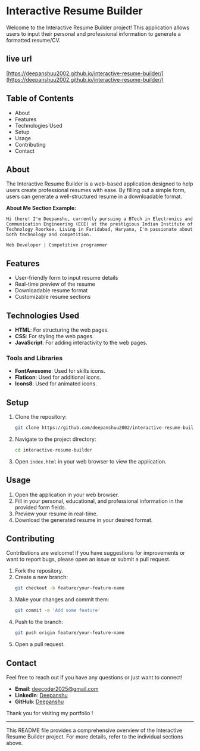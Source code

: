 # Interactive Resume Builder

Welcome to the Interactive Resume Builder project! This application allows users to input their personal and professional information to generate a formatted resume/CV.

## live url 
[https://deepanshuu2002.github.io/interactive-resume-builder/](https://deepanshuu2002.github.io/interactive-resume-builder/)

## Table of Contents

- About
- Features
- Technologies Used
- Setup
- Usage
- Contributing
- Contact

## About

The Interactive Resume Builder is a web-based application designed to help users create professional resumes with ease. By filling out a simple form, users can generate a well-structured resume in a downloadable format.

**About Me Section Example:**
```text
Hi there! I'm Deepanshu, currently pursuing a BTech in Electronics and Communication Engineering (ECE) at the prestigious Indian Institute of Technology Roorkee. Living in Faridabad, Haryana, I'm passionate about both technology and competition.

Web Developer | Competitive programmer
```

## Features

- User-friendly form to input resume details
- Real-time preview of the resume
- Downloadable resume format
- Customizable resume sections

## Technologies Used

- **HTML**: For structuring the web pages.
- **CSS**: For styling the web pages.
- **JavaScript**: For adding interactivity to the web pages.

### Tools and Libraries

- **FontAwesome**: Used for skills icons.
- **Flaticon**: Used for additional icons.
- **Icons8**: Used for animated icons.

## Setup

1. Clone the repository:
   ```bash
   git clone https://github.com/deepanshuu2002/interactive-resume-builder.git
   ```
2. Navigate to the project directory:
   ```bash
   cd interactive-resume-builder
   ```
3. Open `index.html` in your web browser to view the application.

## Usage

1. Open the application in your web browser.
2. Fill in your personal, educational, and professional information in the provided form fields.
3. Preview your resume in real-time.
4. Download the generated resume in your desired format.

## Contributing

Contributions are welcome! If you have suggestions for improvements or want to report bugs, please open an issue or submit a pull request.

1. Fork the repository.
2. Create a new branch:
   ```bash
   git checkout -b feature/your-feature-name
   ```
3. Make your changes and commit them:
   ```bash
   git commit -m 'Add some feature'
   ```
4. Push to the branch:
   ```bash
   git push origin feature/your-feature-name
   ```
5. Open a pull request.

## Contact

Feel free to reach out if you have any questions or just want to connect!

- **Email**: [deecoder2025@gmail.com](mailto:deecoder2025@gmail.com)
- **LinkedIn**: [Deepanshu](https://www.linkedin.com/in/deepanshu-ece-456239259?utm_source=share&utm_campaign=share_via&utm_content=profile&utm_medium=android_app)
- **GitHub**: [Deepanshu](https://github.com/deepanshuu2002)

Thank you for visiting my portfolio !

---

This README file provides a comprehensive overview of the Interactive Resume Builder project. For more details, refer to the individual sections above.
